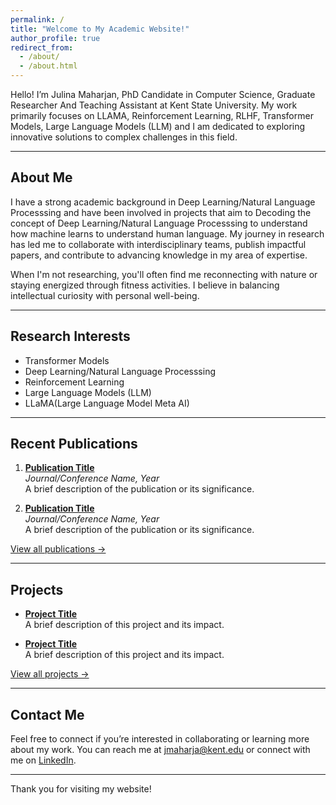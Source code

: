 ```yaml
---
permalink: /
title: "Welcome to My Academic Website!"
author_profile: true
redirect_from: 
  - /about/
  - /about.html
---
```


Hello! I’m Julina Maharjan, PhD Candidate in Computer Science, Graduate Researcher And Teaching Assistant at Kent State University. My work primarily focuses on LLAMA, Reinforcement Learning, RLHF, Transformer Models, Large Language Models (LLM) and I am dedicated to exploring innovative solutions to complex challenges in this field.

---

## About Me
I have a strong academic background in Deep Learning/Natural Language Processsing and have been involved in projects that aim to Decoding the concept of Deep Learning/Natural Language Processsing to understand how machine learns to understand human language. My journey in research has led me to collaborate with interdisciplinary teams, publish impactful papers, and contribute to advancing knowledge in my area of expertise.

When I'm not researching, you'll often find me reconnecting with nature or staying energized through fitness activities. I believe in balancing intellectual curiosity with personal well-being.

---

## Research Interests
- Transformer Models
- Deep Learning/Natural Language Processsing
- Reinforcement Learning
- Large Language Models (LLM)
- LLaMA(Large Language Model Meta AI) 

---

## Recent Publications
1. **[Publication Title](#)**  
   *Journal/Conference Name, Year*  
   A brief description of the publication or its significance.

2. **[Publication Title](#)**  
   *Journal/Conference Name, Year*  
   A brief description of the publication or its significance.

[View all publications →](publications.html)

---

## Projects
- **[Project Title](#)**  
  A brief description of this project and its impact.

- **[Project Title](#)**  
  A brief description of this project and its impact.

[View all projects →](projects.html)

---

## Contact Me
Feel free to connect if you’re interested in collaborating or learning more about my work. You can reach me at [jmaharja@kent.edu](mailto:jmaharja@kent.edu) or connect with me on [LinkedIn](https://www.linkedin.com/in/julinamaharjan/).


---

Thank you for visiting my website!
